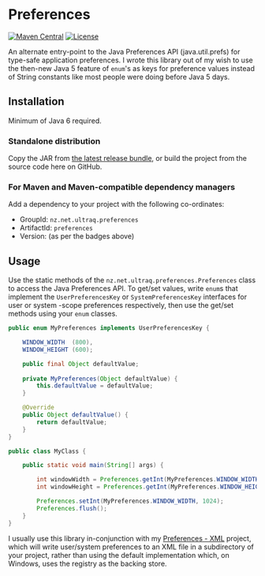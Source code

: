 
Preferences
===========

[![Maven Central](https://img.shields.io/maven-central/v/nz.net.ultraq.preferences/preferences.svg?maxAge=3600)](http://search.maven.org/#search|ga|1|g%3A%22nz.net.ultraq.preferences%22%20AND%20a%3A%22preferences%22)
[![License](https://img.shields.io/github/license/ultraq/preferences.svg?maxAge=2592000)](https://github.com/ultraq/preferences/blob/master/LICENSE.txt)

An alternate entry-point to the Java Preferences API (java.util.prefs) for
type-safe application preferences.  I wrote this library out of my wish to use
the then-new Java 5 feature of `enum`'s as keys for preference values instead of
String constants like most people were doing before Java 5 days.


Installation
------------

Minimum of Java 6 required.

### Standalone distribution
Copy the JAR from [the latest release bundle](https://github.com/ultraq/preferences/releases/latest),
or build the project from the source code here on GitHub.

### For Maven and Maven-compatible dependency managers
Add a dependency to your project with the following co-ordinates:

 - GroupId: `nz.net.ultraq.preferences`
 - ArtifactId: `preferences`
 - Version: (as per the badges above)


Usage
-----

Use the static methods of the `nz.net.ultraq.preferences.Preferences` class to
access the Java Preferences API. To get/set values, write `enum`s that implement
the `UserPreferencesKey` or `SystemPreferencesKey` interfaces for user or system
-scope preferences respectively, then use the get/set methods using your `enum`
classes.

```java
public enum MyPreferences implements UserPreferencesKey {

	WINDOW_WIDTH  (800),
	WINDOW_HEIGHT (600);

	public final Object defaultValue;
	
	private MyPreferences(Object defaultValue) {
		this.defaultValue = defaultValue;
	}

	@Override
	public Object defaultValue() {
		return defaultValue;
	}
}

public class MyClass {

	public static void main(String[] args) {

		int windowWidth = Preferences.getInt(MyPreferences.WINDOW_WIDTH);
		int windowHeight = Preferences.getInt(MyPreferences.WINDOW_HEIGHT);

		Preferences.setInt(MyPreferences.WINDOW_WIDTH, 1024);
		Preferences.flush();
	}
}
```

I usually use this library in-conjunction with my [Preferences - XML](https://github.com/ultraq/preferences-xml)
project, which will write user/system preferences to an XML file in a
subdirectory of your project, rather than using the default implementation
which, on Windows, uses the registry as the backing store.
